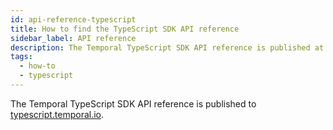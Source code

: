 ```yaml
---
id: api-reference-typescript
title: How to find the TypeScript SDK API reference
sidebar_label: API reference
description: The Temporal TypeScript SDK API reference is published at typescript.temporal.io.
tags:
  - how-to
  - typescript
---
```


The Temporal TypeScript SDK API reference is published to [typescript.temporal.io](https://typescript.temporal.io).
